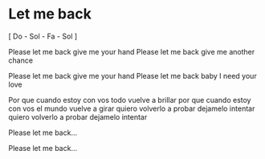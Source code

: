 Let me back
===========

[ Do - Sol - Fa - Sol ]

Please let me back
give me your hand
Please let me back
give me another chance

Please let me back
give me your hand
Please let me back
baby I need your love

Por que cuando estoy con vos
todo vuelve a brillar
por que cuando estoy con vos
el mundo vuelve a girar
quiero volverlo a probar
dejamelo intentar
quiero volverlo a probar
dejamelo intentar

Please let me back...

Please let me back...





